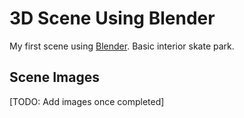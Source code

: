 # 3D Scene Using Blender

My first scene using [Blender](https://www.blender.org/). Basic interior skate park.

## Scene Images

[TODO: Add images once completed]